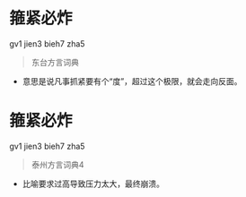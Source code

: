 # 箍紧必炸
gv1 jien3 bieh7 zha5
> 东台方言词典
- 意思是说凡事抓紧要有个“度”，超过这个极限，就会走向反面。

# 箍紧必炸
gv1 jien3 bieh7 zha5
> 泰州方言词典4
- 比喻要求过高导致压力太大，最终崩溃。
